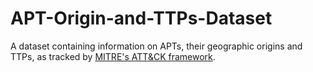 # APT-Origin-and-TTPs-Dataset
A dataset containing information on APTs, their geographic origins and TTPs, as tracked by [MITRE's ATT&CK framework](https://attack.mitre.org/groups/).
